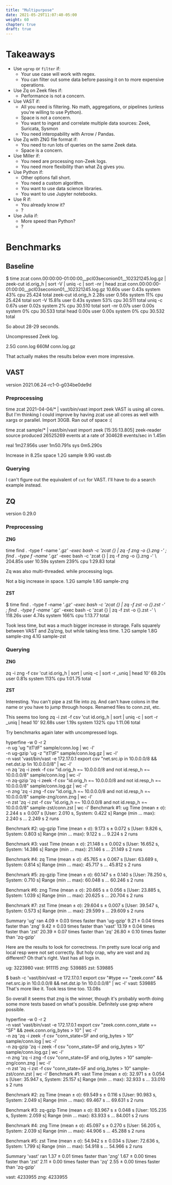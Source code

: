 ```yaml
---
title: "Multipurpose"
date: 2021-05-29T11:07:40-05:00
weight: 60
chapter: true
draft: true
---
```



# Takeaways
- Use `ugrep` or `filter` if:
    - Your use case will work with regex.
    - You can filter out some data before passing it on to more expensive operations.
- Use Zq on Zeek files if:
    - Performance is not a concern.
- Use VAST if:
    - All you need is filtering. No math, aggregations, or pipelines (unless you're willing to use Python).
    - Space is not a concern.
    - You want to ingest and correlate multiple data sources: Zeek, Suricata, Sysmon
    - You need interopability with Arrow / Pandas.
- Use Zq with ZNG file format if:
    - You need to run lots of queries on the same Zeek data.
    - Space is a concern.
- Use Miller if:
    - You need are processing non-Zeek logs.
    - You need more flexibility than what Zq gives you.
- Use Python if:
    - Other options fall short.
    - You need a custom algorithm.
    - You want to use data science libraries.
    - You want to use Jupyter notebooks.
- Use R if:
    - You already know it?
    - ?
- Use Julia if:
    - More speed than Python?
    - ?



# Benchmarks
## Baseline

$ time zcat conn.00:00:00-01:00:00__pcl03seconion01__102321245.log.gz | zeek-cut id.orig_h | sort -V | uniq -c | sort -nr | head
zcat conn.00:00:00-01:00:00__pcl03seconion01__102321245.log.gz  10.60s user 0.43s system 43% cpu 25.424 total
zeek-cut id.orig_h  2.28s user 0.56s system 11% cpu 25.424 total
sort -V  15.81s user 0.43s system 53% cpu 30.511 total
uniq -c  0.67s user 0.02s system 2% cpu 30.510 total
sort -nr  0.07s user 0.00s system 0% cpu 30.533 total
head  0.00s user 0.00s system 0% cpu 30.532 total

So about 28-29 seconds.

Uncompressed Zeek log.

2.5G	conn.log
660M	conn.log.gz

That actually makes the results below even more impressive.

## VAST
version 2021.06.24-rc1-0-g034be0de9d

### Preprocessing
time zcat 2021-04-04/* | vast/bin/vast import zeek
VAST is using all cores. But I'm thinking I could improve by having zcat use all cores as well with xargs or parallel.
Import 30GB.
Ran out of space :(

time zcat sample/* | vast/bin/vast import zeek
[15:35:13.805] zeek-reader source produced 26525269 events at a rate of 304628 events/sec in 1.45m

real	1m27.956s
user	1m50.791s
sys	0m5.290s

Increase in 8.25x space
1.2G	sample
9.9G	vast.db

### Querying

I can't figure out the equivalent of `cut` for VAST. I'll have to do a search example instead.


## ZQ
version 0.29.0

### Preprocessing

#### ZNG
time find . -type f -name '*.gz' -exec bash -c 'zcat {} | zq -f zng -o {}.zng -' \;
find . -type f -name '*.gz' -exec bash -c 'zcat {} | zq -f zng -o {}.zng -' \  204.85s user 10.59s system 239% cpu 1:29.83 total

Zq was also multi-threaded. while processing logs.

Not a big increase in space.
1.2G	sample
1.8G	sample-zng

#### ZST

$ time find . -type f -name '*.gz' -exec bash -c 'zcat {} | zq -f zst -o {}.zst -' \;
find . -type f -name '*.gz' -exec bash -c 'zcat {} | zq -f zst -o {}.zst -' \  118.26s user 4.74s system 166% cpu 1:13.77 total

Took less time, but was a much bigger increase in storage. Falls squarely between VAST and Zq/zng, but while taking less time.
1.2G	sample
1.8G	sample-zng
4.1G	sample-zst

### Querying

#### ZNG

zq -i zng -f csv 'cut id.orig_h | sort | uniq -c | sort -r _uniq | head 10'   69.20s user 0.81s system 113% cpu 1:01.75 total

#### ZST
Interesting. You can't pipe a zst file into zq. And can't have colons in the name or you have to jump through hoops. Renamed files to conn.zst, etc.

This seems too long
zq -i zst -f csv 'cut id.orig_h | sort | uniq -c | sort -r _uniq | head 10'   92.68s user 1.19s system 132% cpu 1:11.06 total

Try benchmarks again later with uncompressed logs.

hyperfine -w 0 -r 2 \
-n ug 'ug "\tT\tF" sample/conn.log | wc -l' \
-n ug-gzip 'ug -z "\tT\tF" sample/conn.log.gz | wc -l' \
-n vast 'vast/bin/vast -e 172.17.0.1 export csv "net.src.ip in 10.0.0.0/8 && net.dst.ip !in 10.0.0.0/8" | wc -l' \
-n zq 'zq -i zeek -f csv "id.orig_h =~ 10.0.0.0/8 and not id.resp_h =~ 10.0.0.0/8" sample/conn.log | wc -l' \
-n zq-gzip 'zq -i zeek -f csv "id.orig_h =~ 10.0.0.0/8 and not id.resp_h =~ 10.0.0.0/8" sample/conn.log.gz | wc -l' \
-n zng 'zq -i zng -f csv "id.orig_h =~ 10.0.0.0/8 and not id.resp_h =~ 10.0.0.0/8" sample-zng/conn.zng | wc -l' \
-n zst 'zq -i zst -f csv "id.orig_h =~ 10.0.0.0/8 and not id.resp_h =~ 10.0.0.0/8" sample-zst/conn.zst | wc -l'
Benchmark #1: ug
  Time (mean ± σ):      2.244 s ±  0.007 s    [User: 2.010 s, System: 0.422 s]
  Range (min … max):    2.240 s …  2.249 s    2 runs
 
Benchmark #2: ug-gzip
  Time (mean ± σ):      9.173 s ±  0.072 s    [User: 9.826 s, System: 0.803 s]
  Range (min … max):    9.122 s …  9.224 s    2 runs
 
Benchmark #3: vast
  Time (mean ± σ):     21.148 s ±  0.002 s    [User: 16.652 s, System: 14.386 s]
  Range (min … max):   21.146 s … 21.149 s    2 runs
 
Benchmark #4: zq
  Time (mean ± σ):     45.765 s ±  0.067 s    [User: 63.689 s, System: 0.814 s]
  Range (min … max):   45.717 s … 45.812 s    2 runs
 
Benchmark #5: zq-gzip
  Time (mean ± σ):     60.147 s ±  0.140 s    [User: 78.250 s, System: 0.710 s]
  Range (min … max):   60.048 s … 60.246 s    2 runs
 
Benchmark #6: zng
  Time (mean ± σ):     20.665 s ±  0.056 s    [User: 23.885 s, System: 1.039 s]
  Range (min … max):   20.625 s … 20.704 s    2 runs
 
Benchmark #7: zst
  Time (mean ± σ):     29.604 s ±  0.007 s    [User: 39.547 s, System: 0.573 s]
  Range (min … max):   29.599 s … 29.609 s    2 runs
 
Summary
  'ug' ran
    4.09 ± 0.03 times faster than 'ug-gzip'
    9.21 ± 0.04 times faster than 'zng'
    9.42 ± 0.03 times faster than 'vast'
   13.19 ± 0.04 times faster than 'zst'
   20.39 ± 0.07 times faster than 'zq'
   26.80 ± 0.10 times faster than 'zq-gzip'

Here are the results to look for correctness. I'm pretty sure local orig and local resp were not set correctly. But holy crap, why are vast and zq different? Oh that's right. Vast has all logs in.

ug: 3223980
vast: 911115
zng: 539885
zst: 539885

$ bash -c 'vast/bin/vast -e 172.17.0.1 export csv "#type == \"zeek.conn\" && net.src.ip in 10.0.0.0/8 && net.dst.ip !in 10.0.0.0/8" | wc -l'
vast: 539885
That's more like it. Took less time too.
13.08s

So overall it seems that zng is the winner, though it's probably worth doing some more tests based on what's possible. Definitely use grep where possible.


hyperfine -w 0 -r 2 \
-n vast 'vast/bin/vast -e 172.17.0.1 export csv "zeek.conn.conn_state == \"SF\" && zeek.conn.orig_bytes > 10" | wc -l' \
-n zq 'zq -i zeek -f csv "conn_state=SF and orig_bytes > 10" sample/conn.log | wc -l' \
-n zq-gzip 'zq -i zeek -f csv "conn_state=SF and orig_bytes > 10" sample/conn.log.gz | wc -l' \
-n zng 'zq -i zng -f csv "conn_state=SF and orig_bytes > 10" sample-zng/conn.zng | wc -l' \
-n zst 'zq -i zst -f csv "conn_state=SF and orig_bytes > 10" sample-zst/conn.zst | wc -l'
Benchmark #1: vast
  Time (mean ± σ):     32.971 s ±  0.054 s    [User: 35.947 s, System: 25.157 s]
  Range (min … max):   32.933 s … 33.010 s    2 runs
 
Benchmark #2: zq
  Time (mean ± σ):     69.549 s ±  0.116 s    [User: 90.983 s, System: 2.049 s]
  Range (min … max):   69.467 s … 69.631 s    2 runs
 
Benchmark #3: zq-gzip
  Time (mean ± σ):     83.967 s ±  0.048 s    [User: 105.235 s, System: 2.059 s]
  Range (min … max):   83.933 s … 84.001 s    2 runs
 
Benchmark #4: zng
  Time (mean ± σ):     45.097 s ±  0.270 s    [User: 56.205 s, System: 2.039 s]
  Range (min … max):   44.906 s … 45.288 s    2 runs
 
Benchmark #5: zst
  Time (mean ± σ):     54.942 s ±  0.034 s    [User: 72.636 s, System: 1.799 s]
  Range (min … max):   54.918 s … 54.966 s    2 runs
 
Summary
  'vast' ran
    1.37 ± 0.01 times faster than 'zng'
    1.67 ± 0.00 times faster than 'zst'
    2.11 ± 0.00 times faster than 'zq'
    2.55 ± 0.00 times faster than 'zq-gzip'


vast: 4233955
zng: 4233955
